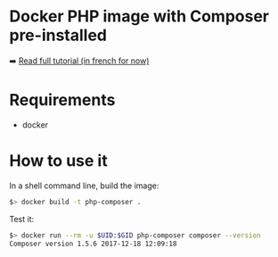 # Docker PHP image with Composer pre-installed

:arrow_right: [Read full tutorial (in french for now)](http://www.jeckel.fr/2017/12/une-image-docker-php-avec-composer-pre-installe/)

# Requirements

- docker

# How to use it

In a shell command line, build the image:

```bash
$> docker build -t php-composer .
```

Test it:

```bash
$> docker run --rm -u $UID:$GID php-composer composer --version
Composer version 1.5.6 2017-12-18 12:09:18
```
